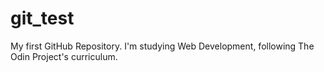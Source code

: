 # git_test
My first GitHub Repository. I'm studying Web Development, following The Odin Project's curriculum.
